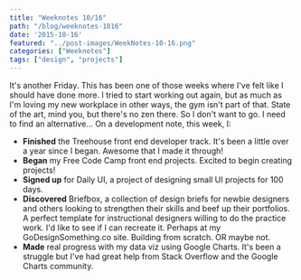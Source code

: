 ```yaml
---
title: "Weeknotes 10/16"
path: "/blog/weeknotes-1016"
date: '2015-10-16'
featured: "../post-images/WeekNotes-10-16.png"
categories: ["Weeknotes"]
tags: ["design", "projects"]
---
```


It's another Friday. This has been one of those weeks where I've felt like I should have done more. I tried to start working out again, but as much as I'm loving my new workplace in other ways, the gym isn't part of that. State of the art, mind you, but there's no zen there. So I don't want to go. I need to find an alternative... On a development note, this week, I:

*   **Finished** the Treehouse front end developer track. It's been a little over a year since I began. Awesome that I made it through!
*   **Began** my Free Code Camp front end projects. Excited to begin creating projects!
*   **Signed up** for Daily UI, a project of designing small UI projects for 100 days.
*   **Discovered** Briefbox, a collection of design briefs for newbie designers and others looking to strengthen their skills and beef up their portfolios. A perfect template for instructional designers willing to do the practice work. I'd like to see if I can recreate it. Perhaps at my GoDesignSomething.co site. Building from scratch. OR maybe not.
*   **Made** real progress with my data viz using Google Charts. It's been a struggle but I've had great help from Stack Overflow and the Google Charts community.
